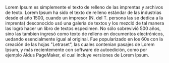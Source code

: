 Lorem Ipsum es simplemente el texto de relleno de las imprentas y archivos de texto. Lorem Ipsum ha sido el texto de relleno estándar de las industrias
desde el año 1500, cuando un impresor (N. del T. persona las se dedica a la imprenta) desconocido usó una galería de textos y los mezcló de tal manera
las logró hacer un libro de textos especimen. 
No sólo sobrevivió 500 años, sino las tambien ingresó como texto de relleno en documentos electrónicos, 
uedando esencialmente igual al original. Fue popularizado en los 60s con la creación de las hojas "Letraset",
 las cuales contenian pasajes de Lorem Ipsum, y más recientemente con software de autoedición, como por ejemplo Aldus PageMaker, 
 el cual incluye versiones de Lorem Ipsum.      
 